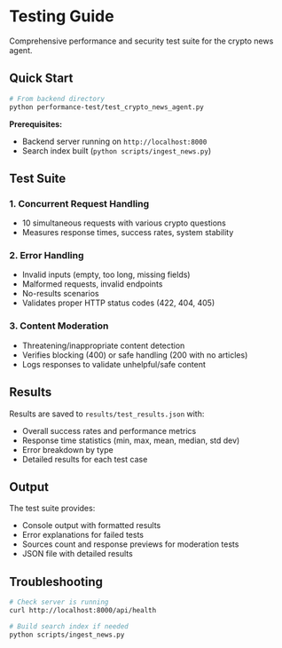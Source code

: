 # Testing Guide

Comprehensive performance and security test suite for the crypto news agent.

## Quick Start

```bash
# From backend directory
python performance-test/test_crypto_news_agent.py
```

**Prerequisites:**
- Backend server running on `http://localhost:8000`
- Search index built (`python scripts/ingest_news.py`)

## Test Suite

### 1. Concurrent Request Handling
- 10 simultaneous requests with various crypto questions
- Measures response times, success rates, system stability

### 2. Error Handling
- Invalid inputs (empty, too long, missing fields)
- Malformed requests, invalid endpoints
- No-results scenarios
- Validates proper HTTP status codes (422, 404, 405)

### 3. Content Moderation
- Threatening/inappropriate content detection
- Verifies blocking (400) or safe handling (200 with no articles)
- Logs responses to validate unhelpful/safe content

## Results

Results are saved to `results/test_results.json` with:
- Overall success rates and performance metrics
- Response time statistics (min, max, mean, median, std dev)
- Error breakdown by type
- Detailed results for each test case

## Output

The test suite provides:
- Console output with formatted results
- Error explanations for failed tests
- Sources count and response previews for moderation tests
- JSON file with detailed results

## Troubleshooting

```bash
# Check server is running
curl http://localhost:8000/api/health

# Build search index if needed
python scripts/ingest_news.py
```
